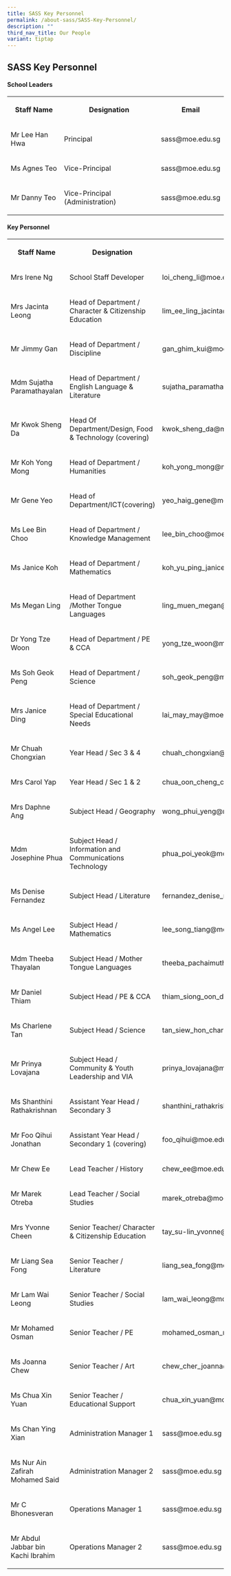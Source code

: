 ```yaml
---
title: SASS Key Personnel
permalink: /about-sass/SASS-Key-Personnel/
description: ""
third_nav_title: Our People
variant: tiptap
---
```

<h2>SASS Key Personnel</h2>
<h4>School Leaders</h4>
<table style="minWidth: 75px">
<colgroup>
<col>
<col>
<col>
</colgroup>
<tbody>
<tr>
<th rowspan="1" colspan="1">
<p>Staff Name</p>
</th>
<th rowspan="1" colspan="1">
<p>Designation</p>
</th>
<th rowspan="1" colspan="1">
<p>Email</p>
</th>
</tr>
<tr>
<td rowspan="1" colspan="1">
<p>Mr Lee Han Hwa</p>
</td>
<td rowspan="1" colspan="1">
<p>Principal</p>
</td>
<td rowspan="1" colspan="1">
<p>sass@moe.edu.sg</p>
</td>
</tr>
<tr>
<td rowspan="1" colspan="1">
<p>Ms Agnes Teo</p>
</td>
<td rowspan="1" colspan="1">
<p>Vice-Principal</p>
</td>
<td rowspan="1" colspan="1">
<p>sass@moe.edu.sg</p>
</td>
</tr>
<tr>
<td rowspan="1" colspan="1">
<p>Mr Danny Teo</p>
</td>
<td rowspan="1" colspan="1">
<p>Vice-Principal (Administration)</p>
</td>
<td rowspan="1" colspan="1">
<p>sass@moe.edu.sg</p>
</td>
</tr>
</tbody>
</table>
<h4>Key Personnel</h4>
<table style="minWidth: 75px">
<colgroup>
<col>
<col>
<col>
</colgroup>
<tbody>
<tr>
<th rowspan="1" colspan="1">
<p>Staff Name</p>
</th>
<th rowspan="1" colspan="1">
<p>Designation</p>
</th>
<th rowspan="1" colspan="1">
<p>Email</p>
</th>
</tr>
<tr>
<td rowspan="1" colspan="1">
<p>Mrs Irene Ng</p>
</td>
<td rowspan="1" colspan="1">
<p>School Staff Developer</p>
</td>
<td rowspan="1" colspan="1">
<p>loi_cheng_li@moe.edu.sg</p>
</td>
</tr>
<tr>
<td rowspan="1" colspan="1">
<p>Mrs Jacinta Leong</p>
</td>
<td rowspan="1" colspan="1">
<p>Head of Department / Character &amp; Citizenship Education</p>
</td>
<td rowspan="1" colspan="1">
<p>lim_ee_ling_jacinta@moe.edu.sg</p>
</td>
</tr>
<tr>
<td rowspan="1" colspan="1">
<p>Mr Jimmy Gan</p>
</td>
<td rowspan="1" colspan="1">
<p>Head of Department / Discipline</p>
</td>
<td rowspan="1" colspan="1">
<p>gan_ghim_kui@moe.edu.sg</p>
</td>
</tr>
<tr>
<td rowspan="1" colspan="1">
<p>Mdm Sujatha Paramathayalan</p>
</td>
<td rowspan="1" colspan="1">
<p>Head of Department / English Language &amp; Literature</p>
</td>
<td rowspan="1" colspan="1">
<p>sujatha_paramathayalan@moe.edu.sg</p>
</td>
</tr>
<tr>
<td rowspan="1" colspan="1">
<p>Mr Kwok Sheng Da</p>
</td>
<td rowspan="1" colspan="1">
<p>Head Of Department/Design, Food &amp; Technology (covering)</p>
</td>
<td rowspan="1" colspan="1">
<p>kwok_sheng_da@moe.edu.sg</p>
</td>
</tr>
<tr>
<td rowspan="1" colspan="1">
<p>Mr Koh Yong Mong</p>
</td>
<td rowspan="1" colspan="1">
<p>Head of Department / Humanities</p>
</td>
<td rowspan="1" colspan="1">
<p>koh_yong_mong@moe.edu.sg</p>
</td>
</tr>
<tr>
<td rowspan="1" colspan="1">
<p>Mr Gene Yeo</p>
</td>
<td rowspan="1" colspan="1">
<p>Head of Department/ICT(covering)</p>
</td>
<td rowspan="1" colspan="1">
<p>yeo_haig_gene@moe.edu.sg</p>
</td>
</tr>
<tr>
<td rowspan="1" colspan="1">
<p>Ms Lee Bin Choo</p>
</td>
<td rowspan="1" colspan="1">
<p>Head of Department / Knowledge Management</p>
</td>
<td rowspan="1" colspan="1">
<p>lee_bin_choo@moe.edu.sg</p>
</td>
</tr>
<tr>
<td rowspan="1" colspan="1">
<p>Ms Janice Koh</p>
</td>
<td rowspan="1" colspan="1">
<p>Head of Department / Mathematics</p>
</td>
<td rowspan="1" colspan="1">
<p>koh_yu_ping_janice@moe.edu.sg</p>
</td>
</tr>
<tr>
<td rowspan="1" colspan="1">
<p>Ms Megan Ling</p>
</td>
<td rowspan="1" colspan="1">
<p>Head of Department /Mother Tongue Languages</p>
</td>
<td rowspan="1" colspan="1">
<p>ling_muen_megan@moe.edu.sg</p>
</td>
</tr>
<tr>
<td rowspan="1" colspan="1">
<p>Dr Yong Tze Woon</p>
</td>
<td rowspan="1" colspan="1">
<p>Head of Department / PE &amp; CCA</p>
</td>
<td rowspan="1" colspan="1">
<p>yong_tze_woon@moe.edu.sg</p>
</td>
</tr>
<tr>
<td rowspan="1" colspan="1">
<p>Ms Soh Geok Peng</p>
</td>
<td rowspan="1" colspan="1">
<p>Head of Department / Science</p>
</td>
<td rowspan="1" colspan="1">
<p>soh_geok_peng@moe.edu.sg</p>
</td>
</tr>
<tr>
<td rowspan="1" colspan="1">
<p>Mrs Janice Ding</p>
</td>
<td rowspan="1" colspan="1">
<p>Head of Department / Special Educational Needs</p>
</td>
<td rowspan="1" colspan="1">
<p>lai_may_may@moe.edu.sg</p>
</td>
</tr>
<tr>
<td rowspan="1" colspan="1">
<p>Mr Chuah Chongxian</p>
</td>
<td rowspan="1" colspan="1">
<p>Year Head / Sec 3 &amp; 4</p>
</td>
<td rowspan="1" colspan="1">
<p>chuah_chongxian@moe.edu.sg</p>
</td>
</tr>
<tr>
<td rowspan="1" colspan="1">
<p>Mrs Carol Yap</p>
</td>
<td rowspan="1" colspan="1">
<p>Year Head / Sec 1 &amp; 2</p>
</td>
<td rowspan="1" colspan="1">
<p>chua_oon_cheng_carol@moe.edu.sg</p>
</td>
</tr>
<tr>
<td rowspan="1" colspan="1">
<p>Mrs Daphne Ang</p>
</td>
<td rowspan="1" colspan="1">
<p>Subject Head / Geography</p>
</td>
<td rowspan="1" colspan="1">
<p>wong_phui_yeng@moe.edu.sg</p>
</td>
</tr>
<tr>
<td rowspan="1" colspan="1">
<p>Mdm Josephine Phua</p>
</td>
<td rowspan="1" colspan="1">
<p>Subject Head / Information and Communications Technology</p>
</td>
<td rowspan="1" colspan="1">
<p>phua_poi_yeok@moe.edu.sg</p>
</td>
</tr>
<tr>
<td rowspan="1" colspan="1">
<p>Ms Denise Fernandez</p>
</td>
<td rowspan="1" colspan="1">
<p>Subject Head / Literature</p>
</td>
<td rowspan="1" colspan="1">
<p>fernandez_denise_marie@moe.edu.sg</p>
</td>
</tr>
<tr>
<td rowspan="1" colspan="1">
<p>Ms Angel Lee</p>
</td>
<td rowspan="1" colspan="1">
<p>Subject Head / Mathematics</p>
</td>
<td rowspan="1" colspan="1">
<p>lee_song_tiang@moe.edu.sg</p>
</td>
</tr>
<tr>
<td rowspan="1" colspan="1">
<p>Mdm Theeba Thayalan</p>
</td>
<td rowspan="1" colspan="1">
<p>Subject Head / Mother Tongue Languages</p>
</td>
<td rowspan="1" colspan="1">
<p>theeba_pachaimuthu_thayala@moe.edu.sg</p>
</td>
</tr>
<tr>
<td rowspan="1" colspan="1">
<p>Mr Daniel Thiam</p>
</td>
<td rowspan="1" colspan="1">
<p>Subject Head / PE &amp; CCA</p>
</td>
<td rowspan="1" colspan="1">
<p>thiam_siong_oon_daniel@moe.edu.sg</p>
</td>
</tr>
<tr>
<td rowspan="1" colspan="1">
<p>Ms Charlene Tan</p>
</td>
<td rowspan="1" colspan="1">
<p>Subject Head / Science</p>
</td>
<td rowspan="1" colspan="1">
<p>tan_siew_hon_charlene@moe.edu.sg</p>
</td>
</tr>
<tr>
<td rowspan="1" colspan="1">
<p>Mr Prinya Lovajana</p>
</td>
<td rowspan="1" colspan="1">
<p>Subject Head / Community &amp; Youth Leadership and VIA</p>
</td>
<td rowspan="1" colspan="1">
<p>prinya_lovajana@moe.edu.sg</p>
</td>
</tr>
<tr>
<td rowspan="1" colspan="1">
<p>Ms Shanthini Rathakrishnan</p>
</td>
<td rowspan="1" colspan="1">
<p>Assistant Year Head / Secondary 3</p>
</td>
<td rowspan="1" colspan="1">
<p>shanthini_rathakrishnan@moe.edu.sg</p>
</td>
</tr>
<tr>
<td rowspan="1" colspan="1">
<p>Mr Foo Qihui Jonathan</p>
</td>
<td rowspan="1" colspan="1">
<p>Assistant Year Head / Secondary 1 (covering)</p>
</td>
<td rowspan="1" colspan="1">
<p>foo_qihui@moe.edu.sg</p>
</td>
</tr>
<tr>
<td rowspan="1" colspan="1">
<p>Mr Chew Ee</p>
</td>
<td rowspan="1" colspan="1">
<p>Lead Teacher / History</p>
</td>
<td rowspan="1" colspan="1">
<p>chew_ee@moe.edu.sg</p>
</td>
</tr>
<tr>
<td rowspan="1" colspan="1">
<p>Mr Marek Otreba</p>
</td>
<td rowspan="1" colspan="1">
<p>Lead Teacher / Social Studies</p>
</td>
<td rowspan="1" colspan="1">
<p>marek_otreba@moe.edu.sg</p>
</td>
</tr>
<tr>
<td rowspan="1" colspan="1">
<p>Mrs Yvonne Cheen</p>
</td>
<td rowspan="1" colspan="1">
<p>Senior Teacher/&nbsp;Character &amp; Citizenship Education</p>
</td>
<td rowspan="1" colspan="1">
<p>tay_su-lin_yvonne@moe.edu.sg</p>
</td>
</tr>
<tr>
<td rowspan="1" colspan="1">
<p>Mr Liang Sea Fong</p>
</td>
<td rowspan="1" colspan="1">
<p>Senior Teacher / Literature</p>
</td>
<td rowspan="1" colspan="1">
<p>liang_sea_fong@moe.edu.sg</p>
</td>
</tr>
<tr>
<td rowspan="1" colspan="1">
<p>Mr Lam Wai Leong</p>
</td>
<td rowspan="1" colspan="1">
<p>Senior Teacher / Social Studies</p>
</td>
<td rowspan="1" colspan="1">
<p>lam_wai_leong@moe.edu.sg</p>
</td>
</tr>
<tr>
<td rowspan="1" colspan="1">
<p>Mr Mohamed Osman</p>
</td>
<td rowspan="1" colspan="1">
<p>Senior Teacher / PE</p>
</td>
<td rowspan="1" colspan="1">
<p>mohamed_osman_mohamed_noor@moe.edu.sg</p>
</td>
</tr>
<tr>
<td rowspan="1" colspan="1">
<p>Ms Joanna Chew</p>
</td>
<td rowspan="1" colspan="1">
<p>Senior Teacher / Art</p>
</td>
<td rowspan="1" colspan="1">
<p>chew_cher_joanna@moe.edu.sg</p>
</td>
</tr>
<tr>
<td rowspan="1" colspan="1">
<p>Ms Chua Xin Yuan</p>
</td>
<td rowspan="1" colspan="1">
<p>Senior Teacher / Educational Support</p>
</td>
<td rowspan="1" colspan="1">
<p>chua_xin_yuan@moe.edu.sg</p>
</td>
</tr>
<tr>
<td rowspan="1" colspan="1">
<p>Ms Chan Ying Xian</p>
</td>
<td rowspan="1" colspan="1">
<p>Administration Manager 1</p>
</td>
<td rowspan="1" colspan="1">
<p>sass@moe.edu.sg</p>
</td>
</tr>
<tr>
<td rowspan="1" colspan="1">
<p>Ms Nur Ain Zafirah Mohamed Said</p>
</td>
<td rowspan="1" colspan="1">
<p>Administration Manager 2</p>
</td>
<td rowspan="1" colspan="1">
<p>sass@moe.edu.sg</p>
</td>
</tr>
<tr>
<td rowspan="1" colspan="1">
<p>Mr C Bhonesveran</p>
</td>
<td rowspan="1" colspan="1">
<p>Operations Manager 1</p>
</td>
<td rowspan="1" colspan="1">
<p>sass@moe.edu.sg</p>
</td>
</tr>
<tr>
<td rowspan="1" colspan="1">
<p>Mr Abdul Jabbar bin Kachi Ibrahim</p>
</td>
<td rowspan="1" colspan="1">
<p>Operations Manager 2</p>
</td>
<td rowspan="1" colspan="1">
<p>sass@moe.edu.sg</p>
</td>
</tr>
</tbody>
</table>
<p></p>